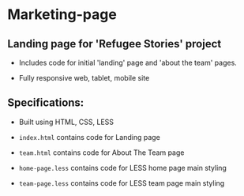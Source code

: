 # Marketing-page

## Landing page for 'Refugee Stories' project

* Includes code for initial 'landing' page and 'about the team' pages. 

* Fully responsive web, tablet, mobile site


## Specifications:

* Built using HTML, CSS, LESS

* `index.html` contains code for Landing page

* `team.html` contains code for About The Team page

* `home-page.less` contains code for LESS home page main styling

* `team-page.less` contains code for LESS team page main styling
